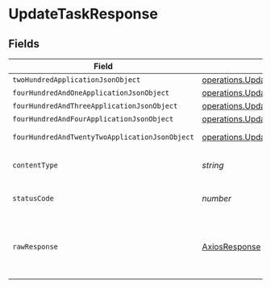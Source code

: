 # UpdateTaskResponse


## Fields

| Field                                                                                                                         | Type                                                                                                                          | Required                                                                                                                      | Description                                                                                                                   |
| ----------------------------------------------------------------------------------------------------------------------------- | ----------------------------------------------------------------------------------------------------------------------------- | ----------------------------------------------------------------------------------------------------------------------------- | ----------------------------------------------------------------------------------------------------------------------------- |
| `twoHundredApplicationJsonObject`                                                                                             | [operations.UpdateTaskResponseBody](../../../sdk/models/operations/updatetaskresponsebody.md)                                 | :heavy_minus_sign:                                                                                                            | OK                                                                                                                            |
| `fourHundredAndOneApplicationJsonObject`                                                                                      | [operations.UpdateTaskTasksResponseBody](../../../sdk/models/operations/updatetasktasksresponsebody.md)                       | :heavy_minus_sign:                                                                                                            | Unauthenticated                                                                                                               |
| `fourHundredAndThreeApplicationJsonObject`                                                                                    | [operations.UpdateTaskTasksResponseResponseBody](../../../sdk/models/operations/updatetasktasksresponseresponsebody.md)       | :heavy_minus_sign:                                                                                                            | Forbidden                                                                                                                     |
| `fourHundredAndFourApplicationJsonObject`                                                                                     | [operations.UpdateTaskTasksResponse404ResponseBody](../../../sdk/models/operations/updatetasktasksresponse404responsebody.md) | :heavy_minus_sign:                                                                                                            | Not Found                                                                                                                     |
| `fourHundredAndTwentyTwoApplicationJsonObject`                                                                                | [operations.UpdateTaskTasksResponse422ResponseBody](../../../sdk/models/operations/updatetasktasksresponse422responsebody.md) | :heavy_minus_sign:                                                                                                            | Invalid data posted                                                                                                           |
| `contentType`                                                                                                                 | *string*                                                                                                                      | :heavy_check_mark:                                                                                                            | HTTP response content type for this operation                                                                                 |
| `statusCode`                                                                                                                  | *number*                                                                                                                      | :heavy_check_mark:                                                                                                            | HTTP response status code for this operation                                                                                  |
| `rawResponse`                                                                                                                 | [AxiosResponse](https://axios-http.com/docs/res_schema)                                                                       | :heavy_minus_sign:                                                                                                            | Raw HTTP response; suitable for custom response parsing                                                                       |